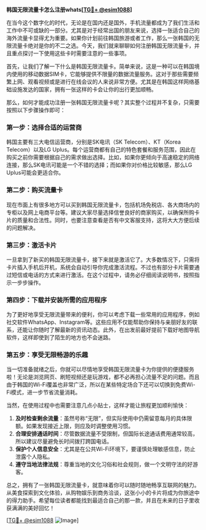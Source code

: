 **韩国无限流量卡怎么注册whats[[TG💪+ @esim1088](https://t.me/s/esim1088)]**

在当今这个数字化的时代，无论是在国内还是国外，手机流量都成为了我们生活和工作中不可或缺的一部分。尤其是对于经常出国的朋友来说，选择一张适合自己的海外流量卡显得尤为重要。如果你计划前往韩国旅游或者工作，那么一张韩国的无限流量卡绝对是你的不二之选。今天，我们就来聊聊如何注册韩国无限流量卡，并且重点探讨一下使用这些卡时需要注意的一些事项。

首先，让我们了解一下什么是韩国无限流量卡。简单来说，这是一种可以在韩国境内使用的移动数据SIM卡，它能够提供不限量的数据流量服务。这对于那些需要频繁上网、观看视频或是进行在线会议的人来说非常方便。尤其是在韩国这样网络基础设施发达的国家，拥有一张这样的卡会让你的出行更加顺畅。

那么，如何才能成功注册一张韩国无限流量卡呢？其实整个过程并不复杂，只需要按照以下步骤操作即可：

### 第一步：选择合适的运营商

韩国主要有三大电信运营商，分别是SK电讯（SK Telecom）、KT（Korea Telecom）以及LG Uplus。每个运营商都有自己的特色套餐和服务范围，因此在购买之前你需要根据自己的需求做出选择。比如，如果你更倾向于高速稳定的网络连接，那么SK电讯可能是一个不错的选择；而如果你对价格比较敏感，那么LG Uplus可能会更适合你。

### 第二步：购买流量卡

现在市面上有很多地方可以买到韩国无限流量卡，包括机场免税店、各大商场内的专柜以及网上电商平台等。建议大家尽量选择信誉良好的商家购买，以确保所购卡片的质量和合法性。同时，也要注意查看是否有中文客服支持，这将大大方便后续的问题解决。

### 第三步：激活卡片

一旦拿到了新买的韩国无限流量卡，接下来就是激活它了。大多数情况下，只需将卡片插入手机后开机，系统会自动引导你完成激活流程。不过也有部分卡片需要通过短信或电话的方式来进行激活。在这个过程中，请务必仔细阅读说明书，按照指示一步步操作。

### 第四步：下载并安装所需的应用程序

为了更好地享受无限流量带来的便利，你可以考虑下载一些常用的应用程序，例如社交软件WhatsApp、Instagram等。这些应用不仅能帮助你保持与亲朋好友的联系，还能让你随时了解最新的资讯动态。此外，在出发前最好提前下载好地图导航软件，这样即使到了陌生的地方也不会迷路。

### 第五步：享受无限畅游的乐趣

当一切准备就绪之后，你就可以尽情地享受韩国无限流量卡为你提供的便捷服务啦！无论是浏览网页、刷短视频还是玩游戏，都不必再担心流量不足的问题。而且由于韩国的Wi-Fi覆盖也非常广泛，所以在某些特定场合下还可以切换到免费Wi-Fi模式，进一步节省流量消耗。

当然，在使用过程中也需要注意几点小贴士，这样才能让旅程更加顺利愉快：

1. **及时检查剩余流量**：虽然号称“无限”，但实际使用中仍需留意每月的具体限额。如果发现接近上限，则应及时调整使用习惯。
2. **合理安排通话时间**：尽管数据流量不受限制，但国际长途通话费用通常较高，所以建议尽量避免长时间拨打跨国电话。
3. **保护个人信息安全**：尤其是在公共Wi-Fi环境下，要谨慎处理敏感信息，防止泄露个人隐私。
4. **遵守当地法律法规**：尊重当地的文化习俗和社会规则，做一个文明守法的好游客。

总之，拥有了一张韩国无限流量卡，就意味着你可以随时随地畅享互联网的魅力。从美食探索到文化体验，从购物娱乐到商务洽谈，这张小小的卡片将成为你旅途中的得力助手。希望每位读者都能找到最适合自己的那一款，并且在未来的日子里收获满满的美好回忆！

[[TG💪+ @esim1088](https://t.me/s/esim1088) ![Image](https://i.postimg.cc/4NQfJmqS/Snipaste-2025-05-13-00-14-12.png)]